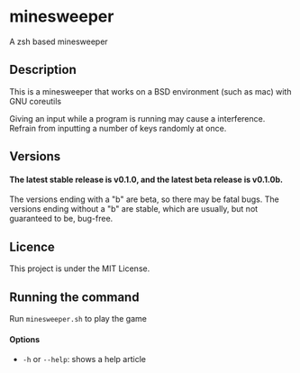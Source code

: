 # minesweeper
A zsh based minesweeper

## Description
This is a minesweeper that works on a BSD environment (such as mac) with GNU coreutils

Giving an input while a program is running may cause a interference.
Refrain from inputting a number of keys randomly at once.

## Versions
#### The latest stable release is v0.1.0, and the latest beta release is v0.1.0b.
The versions ending with a "b" are beta, so there may be fatal bugs.
The versions ending without a "b" are stable, which are usually, but not guaranteed to be, bug-free.

## Licence
This project is under the MIT License.

## Running the command
Run `minesweeper.sh` to play the game
#### Options
* `-h` or `--help`: shows a help article

